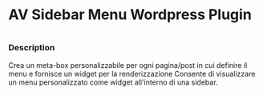 <h1>AV Sidebar Menu Wordpress Plugin<h1>
<h3>Description</h3>
<p>
Crea un meta-box personalizzabile per ogni pagina/post in cui definire il menu e fornisce un widget per la renderizzazione
Consente di visualizzare un menu personalizzato come widget all'interno di una sidebar.
</p>
